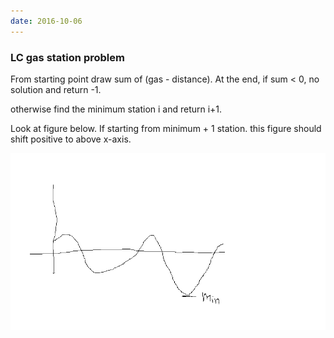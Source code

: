 ```yaml
---
date: 2016-10-06
---
```


### LC gas station problem

From starting point draw sum of (gas - distance).
At the end, if sum < 0, no solution and return -1.  

otherwise find the minimum station i and return i+1.  

Look at figure below. If starting from minimum + 1 station. this figure should shift positive to above x-axis.

![gas_station ](images/gas_staion.png?raw=true)

